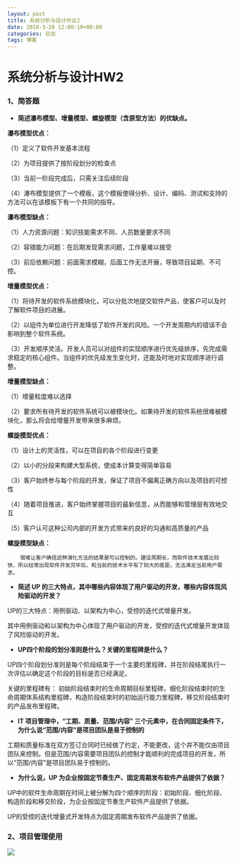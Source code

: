 ```yaml
---
layout: post
title: 系统分析与设计作业2
date: 2018-3-20 12:00:10+00:00
categories: 日志
tags: 博客
---
```

# 系统分析与设计HW2

### 1、简答题
 * **简述瀑布模型、增量模型、螺旋模型（含原型方法）的优缺点。**
 
**瀑布模型优点：**

（1）定义了软件开发基本流程

（2）为项目提供了按阶段划分的检查点

（3）当前一阶段完成后，只需关注后续阶段

（4）瀑布模型提供了一个模板，这个模板使得分析、设计、编码、测试和支持的方法可以在该模板下有一个共同的指导。


**瀑布模型缺点：**

（1）人力资源问题：知识技能需求不同、人员数量要求不同

（2）容错能力问题：在后期发现需求问题，工作量难以接受

（3）前后依赖问题：前面需求模糊，后面工作无法开展，导致项目延期、不可控。

**增量模型优点：**

（1）将待开发的软件系统模块化，可以分批次地提交软件产品，使客户可以及时了解软件项目的进展。

（2）以组件为单位进行开发降低了软件开发的风险。一个开发周期内的错误不会影响到整个软件系统。

（3）开发顺序灵活。开发人员可以对组件的实现顺序进行优先级排序，先完成需求稳定的核心组件。当组件的优先级发生变化时，还能及时地对实现顺序进行调整。

**增量模型缺点：**

（1）增量粒度难以选择

（2）要求所有待开发的软件系统可以被模块化。如果待开发的软件系统很难被模块化，那么将会给增量开发带来很多麻烦。

**螺旋模型优点：**

（1）设计上的灵活性，可以在项目的各个阶段进行变更

（2）以小的分段来构建大型系统，使成本计算变得简单容易

（3）客户始终参与每个阶段的开发，保证了项目不偏离正确方向以及项目的可控性

（4）随着项目推进，客户始终掌握项目的最新信息，从而能够和管理层有效地交互

（5）客户认可这种公司内部的开发方式带来的良好的沟通和高质量的产品

**螺旋模型缺点：**

        很难让客户确信这种演化方法的结果是可以控制的。建设周期长，而软件技术发展比较快，所以经常出现软件开发完毕后，和当前的技术水平有了较大的差距，无法满足当前用户需求。
        
 * **简述 UP 的三大特点，其中哪些内容体现了用户驱动的开发，哪些内容体现风险驱动的开发？**
 
 UP的三大特点：用例驱动、以架构为中心，受控的迭代式增量开发。
 
 其中用例驱动和以架构为中心体现了用户驱动的开发，受控的迭代式增量开发体现了风险驱动的开发。
 
 * **UP四个阶段的划分准则是什么？关键的里程碑是什么？**
 
UP四个阶段划分准则是每个阶段结束于一个主要的里程碑，并在阶段结尾执行一次评估以确定这个阶段的目标是否已经满足。

关键的里程碑有：
初始阶段结束时的生命周期目标里程碑，细化阶段结束时的生命周期体系结构里程碑，构造阶段结束时的初始运行能力里程碑，移交阶段结束时的产品发布里程碑。

 * **IT 项目管理中，“工期、质量、范围/内容” 三个元素中，在合同固定条件下，为什么说“范围/内容”是项目团队是易于控制的**
 
 工期和质量标准在双方签订合同时已经做了约定，不能更改，这个并不能仅由项目团队来控制。但是范围/内容需要项目团队的控制才能顺利的完成项目的开发，所以“范围/内容”是项目团队易于控制的。
 
 * **为什么说，UP 为企业按固定节奏生产、固定周期发布软件产品提供了依据？**
 
UP中的软件生命周期在时间上被分解为四个顺序的阶段：初始阶段、细化阶段、构造阶段和移交阶段，为企业按固定节奏生产软件产品提供了依据。

UP的受控的迭代增量式开发特点为固定周期发布软件产品提供了依据。

### 2、项目管理使用

 ![](Evene.github.io/_posts/HW2-项目分析.png )   

